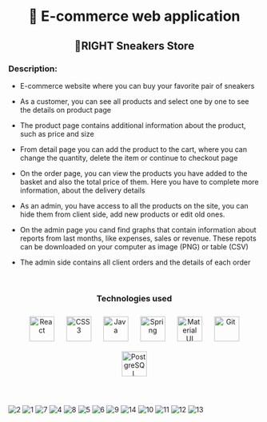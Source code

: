 # <div align="center">📌 E-commerce web application</div>  
  

## <div align="center">👟RIGHT Sneakers Store</div>  
  

### Description:  
  

- E-commerce website where you can buy your favorite pair of sneakers  
  

- As a customer, you can see all products and select one by one to see the details on product page  
  

- The product page contains additional information about the product, such as price and size  
  

- From detail page you can add the product to the cart, where you can change the quantity, delete the item or continue to checkout page  
  

- On the order page, you can view the products you have added to the basket and also the total price of them. Here you have to complete more information, about the delivery details   
  

- As an admin, you have access to all the products on the site, you can hide them from client side, add new products or edit old ones.  
  

- On the admin page you cand find graphs that contain information about reports from last months, like expenses, sales or revenue. These repots can be downloaded on your computer as image (PNG) or table (CSV)
  

- The admin side contains all client orders and the details of each order
  

<br/>  


### <div align="center"> Technologies used  
<div align="center">  
<a href="https://reactjs.org/" target="_blank"><img style="margin: 10px" src="https://profilinator.rishav.dev/skills-assets/react-original-wordmark.svg" alt="React" height="50" /></a>  
<a href="https://www.w3schools.com/css/" target="_blank"><img style="margin: 10px" src="https://profilinator.rishav.dev/skills-assets/css3-original-wordmark.svg" alt="CSS3" height="50" /></a>  
<a href="https://www.java.com/" target="_blank"><img style="margin: 10px" src="https://profilinator.rishav.dev/skills-assets/java-original-wordmark.svg" alt="Java" height="50" /></a>  
<a href="https://docs.spring.io/spring-framework/docs/3.0.x/reference/expressions.html#:~:text=The%20Spring%20Expression%20Language%20(SpEL,and%20basic%20string%20templating%20functionality." target="_blank"><img style="margin: 10px" src="https://profilinator.rishav.dev/skills-assets/springio-icon.svg" alt="Spring" height="50" /></a>  
<a href="https://mui.com/" target="_blank"><img style="margin: 10px" src="https://profilinator.rishav.dev/skills-assets/mui.png" alt="Material UI" height="50" /></a>  
<a href="https://github.com/" target="_blank"><img style="margin: 10px" src="https://profilinator.rishav.dev/skills-assets/git-scm-icon.svg" alt="Git" height="50" /></a>  
<a href="https://www.postgresql.org/" target="_blank"><img style="margin: 10px" src="https://profilinator.rishav.dev/skills-assets/postgresql-original-wordmark.svg" alt="PostgreSQL" height="50" /></a>  
</div>

</td><td valign="top" width="33%">

</td><td valign="top" width="33%">

</td></tr></table><br/><br/>

![2](https://user-images.githubusercontent.com/98595633/218449622-e124ff5d-e1be-4a01-863d-cca1e84e81e9.jpg)
![1](https://user-images.githubusercontent.com/98595633/218449270-c721541f-375f-4d9a-a300-ccd2dbff5995.jpg)
![7](https://user-images.githubusercontent.com/98595633/218449714-8980ba71-7513-49c1-b22c-10ed656b8334.jpg)
![4](https://user-images.githubusercontent.com/98595633/218449744-0e899c78-1876-4e1e-a767-2681f5d1cb76.jpg)
![8](https://user-images.githubusercontent.com/98595633/218449924-341690c1-4308-4bdc-8cf7-d1eac2452424.jpg)
![5](https://user-images.githubusercontent.com/98595633/218449867-259573b9-2620-4efe-8893-7dae57982069.jpg)
![6](https://user-images.githubusercontent.com/98595633/218449887-7ae63327-8416-43f1-a236-b51d995318f1.jpg)
![9](https://user-images.githubusercontent.com/98595633/218449957-9230b1bb-8f54-4fe3-b930-883b9fcca410.jpg)
![14](https://user-images.githubusercontent.com/98595633/218449976-c4a1f7a4-2fc1-4ca0-91c3-2b712b893e85.jpg)
![10](https://user-images.githubusercontent.com/98595633/218449983-143f59de-8433-43f4-9667-a5c51ed186e5.jpg)
![11](https://user-images.githubusercontent.com/98595633/218450376-08491453-03ad-4604-89aa-85fe46e34658.jpg)
![12](https://user-images.githubusercontent.com/98595633/218450022-d3388ea0-af01-41a4-af56-e4e6af728833.jpg)
![13](https://user-images.githubusercontent.com/98595633/218450028-c2d7e226-923f-4851-ac00-0a444056c107.jpg)
